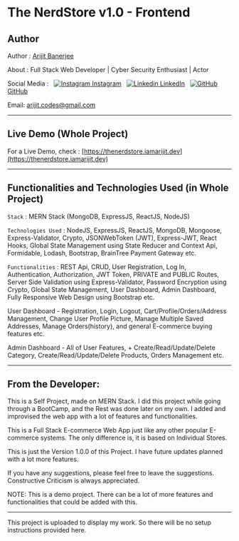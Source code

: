 # The NerdStore v1.0 - Frontend

## Author

Author : [Arijit Banerjee](https://www.github.com/ArijitCodes)

About : Full Stack Web Developer | Cyber Security Enthusiast | Actor

Social Media : &nbsp;
[![Instagram](https://i.ibb.co/4t76vTc/insta-transparent-14px.png) Instagram](https://www.instagram.com/arijit.codes)
&nbsp;
[![Linkedin](https://i.stack.imgur.com/gVE0j.png) LinkedIn](https://www.linkedin.com/in/arijitban)
&nbsp;
[![GitHub](https://i.imgur.com/o7f6k1e.png) GitHub](https://github.com/ArijitCodes)

Email: arijit.codes@gmail.com

<hr>

## Live Demo (Whole Project)

For a Live Demo, check : [https://thenerdstore.iamarijit.dev](https://thenerdstore.iamarijit.dev)

<hr>

## Functionalities and Technologies Used (in Whole Project)

`Stack` : MERN Stack (MongoDB, ExpressJS, ReactJS, NodeJS)

`Technologies Used` : NodeJS, ExpressJS, ReactJS, MongoDB, Mongoose, Express-Validator, Crypto, JSONWebToken (JWT), Express-JWT, React Hooks, Global State Management using State Reducer and Context Api, Formidable, Lodash, Bootstrap, BrainTree Payment Gateway etc.

`Functionalities` : REST Api, CRUD, User Registration, Log In, Authentication, Authorization, JWT Token, PRIVATE and PUBLIC Routes, Server Side Validation using Express-Validator, Password Encryption using Crypto, Global State Management, User Dashboard, Admin Dashboard, Fully Responsive Web Design using Bootstrap etc.

User Dashboard - Registration, Login, Logout, Cart/Profile/Orders/Address Management, Change User Profile Picture, Manage Multiple Saved Addresses, Manage Orders(history), and general E-commerce buying features etc.

Admin Dashboard - All of User Features, + Create/Read/Update/Delete Category, Create/Read/Update/Delete Products, Orders Management etc.

<hr>

## From the Developer:

This is a Self Project, made on MERN Stack. I did this project while going through a BootCamp, and the Rest was done later on my own. I added and improvised the web app with a lot of features and functionalities.

This is a Full Stack E-commerce Web App just like any other popular E-commerce systems. The only difference is, it is based on Individual Stores.

This is just the Version 1.0.0 of this Project. I have future updates planned with a lot more features.

If you have any suggestions, please feel free to leave the suggestions. Constructive Criticism is always appreciated.

NOTE: This is a demo project. There can be a lot of more features and functionalities that could be added with this.

<hr>

This project is uploaded to display my work. So there will be no setup instructions provided here.

#
